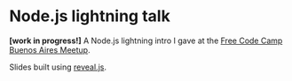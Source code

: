 # Node.js lightning talk

**[work in progress!]** A Node.js lightning intro I gave at the [Free Code Camp Buenos Aires Meetup](https://freecodecampba.org). 

Slides built using [reveal.js](https://github.com/hakimel/reveal.js).
